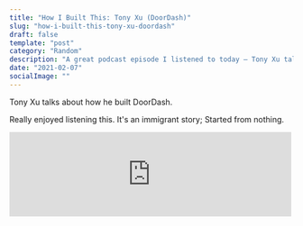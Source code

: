 ```yaml
---
title: "How I Built This: Tony Xu (DoorDash)"
slug: "how-i-built-this-tony-xu-doordash"
draft: false
template: "post"
category: "Random"
description: "A great podcast episode I listened to today — Tony Xu talks about how he built DoorDash."
date: "2021-02-07"
socialImage: ""
---
```


Tony Xu talks about how he built DoorDash.

Really enjoyed listening this. It's an immigrant story; Started from nothing.

<iframe src="https://www.npr.org/player/embed/666295686/666311383" width="500px" height="150px" frameborder="0" scrolling="no" title="NPR embedded audio player"></iframe>
